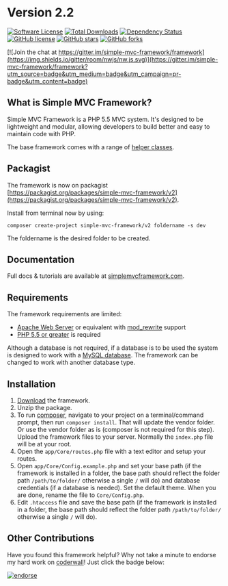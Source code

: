 # Version 2.2

[![Software License](http://img.shields.io/badge/License-BSD--3-brightgreen.svg)](LICENSE)
[![Total Downloads](https://img.shields.io/packagist/dt/simple-mvc-framework/v2.svg)](https://packagist.org/packages/simple-mvc-framework/v2)
[![Dependency Status](https://www.versioneye.com/user/projects/554367f738331321e2000005/badge.svg)](https://www.versioneye.com/user/projects/554367f738331321e2000005)
[![GitHub license](https://img.shields.io/badge/license-MIT-blue.svg)](https://raw.githubusercontent.com/simple-mvc-framework/v2/master/license.txt)
[![GitHub stars](https://img.shields.io/github/stars/simple-mvc-framework/framework.svg)](https://github.com/simple-mvc-framework/framework/stargazers)
[![GitHub forks](https://img.shields.io/github/forks/simple-mvc-framework/framework.svg)](https://github.com/simple-mvc-framework/framework/network)

[![Join the chat at https://gitter.im/simple-mvc-framework/framework](https://img.shields.io/gitter/room/nwjs/nw.js.svg)](https://gitter.im/simple-mvc-framework/framework?utm_source=badge&utm_medium=badge&utm_campaign=pr-badge&utm_content=badge)

## What is Simple MVC Framework?

Simple MVC Framework is a PHP 5.5 MVC system. It's designed to be lightweight and modular, allowing developers to build better and easy to maintain code with PHP.

The base framework comes with a range of [helper classes](https://github.com/simple-mvc-framework/framework/tree/master/app/Helpers).

## Packagist

The framework is now on packagist [https://packagist.org/packages/simple-mvc-framework/v2](https://packagist.org/packages/simple-mvc-framework/v2).

Install from terminal now by using:

```
composer create-project simple-mvc-framework/v2 foldername -s dev
```

The foldername is the desired folder to be created.

## Documentation

Full docs & tutorials are available at [simplemvcframework.com](http://simplemvcframework.com).

## Requirements

The framework requirements are limited:

- [Apache Web Server](https://httpd.apache.org/) or equivalent with [mod_rewrite](http://httpd.apache.org/docs/current/mod/mod_rewrite.html) support
- [PHP 5.5 or greater](http://php.net/downloads.php) is required

Although a database is not required, if a database is to be used the system is designed to work with a [MySQL database](http://www.mysql.com/). The framework can be changed to work with another database type.

## Installation

1. [Download](https://github.com/simple-mvc-framework/framework/archive/master.zip) the framework.
2. Unzip the package.
3. To run [composer](https://getcomposer.org/), navigate to your project on a terminal/command prompt, then run `composer install`. That will update the vendor folder. Or use the vendor folder as is (composer is not required for this step).
Upload the framework files to your server. Normally the `index.php` file will be at your root.
4. Open the `app/Core/routes.php` file with a text editor and setup your routes.
5. Open `app/Core/Config.example.php` and set your base path (if the framework is installed in a folder, the base path should reflect the folder path `/path/to/folder/` otherwise a single `/` will do) and database credentials (if a database is needed). Set the default theme. When you are done, rename the file to `Core/Config.php`.
6. Edit `.htaccess` file and save the base path (if the framework is installed in a folder, the base path should reflect the folder path `/path/to/folder/` otherwise a single `/` will do).

## Other Contributions

Have you found this framework helpful? Why not take a minute to endorse my hard work on [coderwall](https://coderwall.com/daveismynamecom)! Just click the badge below:

[![endorse](https://api.coderwall.com/daveismynamecom/endorsecount.png)](https://coderwall.com/daveismynamecom)

